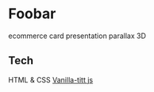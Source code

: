 # Foobar

ecommerce card presentation parallax 3D

## Tech
HTML & CSS 
[Vanilla-titt js](https://micku7zu.github.io/vanilla-tilt.js/)
